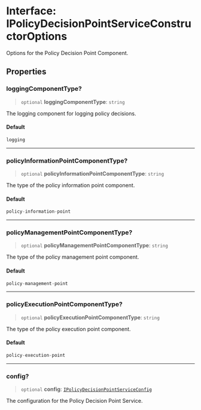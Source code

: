 # Interface: IPolicyDecisionPointServiceConstructorOptions

Options for the Policy Decision Point Component.

## Properties

### loggingComponentType?

> `optional` **loggingComponentType**: `string`

The logging component for logging policy decisions.

#### Default

```ts
logging
```

***

### policyInformationPointComponentType?

> `optional` **policyInformationPointComponentType**: `string`

The type of the policy information point component.

#### Default

```ts
policy-information-point
```

***

### policyManagementPointComponentType?

> `optional` **policyManagementPointComponentType**: `string`

The type of the policy management point component.

#### Default

```ts
policy-management-point
```

***

### policyExecutionPointComponentType?

> `optional` **policyExecutionPointComponentType**: `string`

The type of the policy execution point component.

#### Default

```ts
policy-execution-point
```

***

### config?

> `optional` **config**: [`IPolicyDecisionPointServiceConfig`](IPolicyDecisionPointServiceConfig.md)

The configuration for the Policy Decision Point Service.
